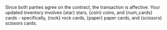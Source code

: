 Since both parties agree on the contract, the transaction is affective. Your updated inventory involves {star} stars, {coin} coins, and {num_cards} cards - specifically, {rock} rock cards, {paper} paper cards, and {scissors} scissors cards.
